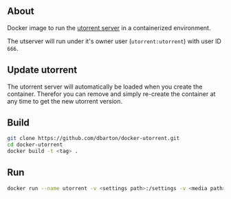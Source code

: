 ## About

Docker image to run the [utorrent server](http://www.utorrent.com/) in a containerized environment.

The utserver will run under it's owner user (`utorrent:utorrent`) with user ID `666`.

## Update utorrent

The utorrent server will automatically be loaded when you create the container.
Therefor you can remove and simply re-create the container at any time to get the new utorrent version.

## Build

```bash
git clone https://github.com/dbarton/docker-utorrent.git
cd docker-utorrent
docker build -t <tag> .
```

## Run

```bash
docker run --name utorrent -v <settings path>:/settings -v <media path>:/media dbarton/utorrent
```
